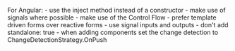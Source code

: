 For Angular:
    - use the inject method instead of a constructor
    - make use of signals where possible
    - make use of the Control Flow
    - prefer template driven forms over reactive forms
    - use signal inputs and outputs
    - don't add standalone: true
    - when adding components set the change detection to ChangeDetectionStrategy.OnPush
  